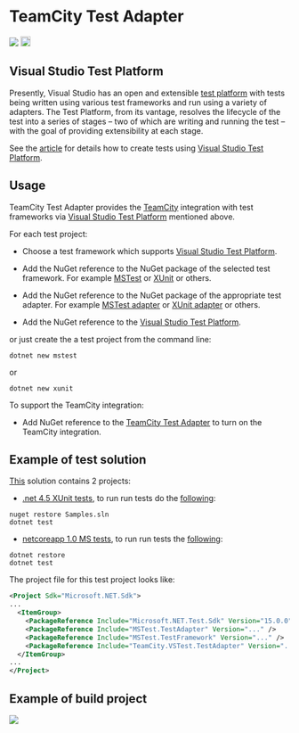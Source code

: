 # TeamCity Test Adapter

[<img src="http://teamcity.jetbrains.com/app/rest/builds/buildType:(id:TeamCityPluginsByJetBrains_TeamCityVSTestTestAdapter_Build)/statusIcon"/>](http://teamcity.jetbrains.com/viewType.html?buildTypeId=TeamCityPluginsByJetBrains_TeamCityVSTestTestAdapter_Build) [<img src="https://www.nuget.org/Content/Logos/nugetlogo.png" height="18">](https://www.nuget.org/packages/TeamCity.VSTest.TestAdapter)

## Visual Studio Test Platform

Presently, Visual Studio has an open and extensible [test platform](https://github.com/Microsoft/vstest) with tests being written using various test frameworks and run using a variety of adapters. The Test Platform, from its vantage, resolves the lifecycle of the test into a series of stages – two of which are writing and running the test – with the goal of providing extensibility at each stage.

See the [article](https://blogs.msdn.microsoft.com/visualstudioalm/2016/11/29/evolving-the-test-platform-part-3-net-core-convergence-and-cross-plat/) for details how to create tests using [Visual Studio Test Platform](https://github.com/Microsoft/vstest).

## Usage

TeamCity Test Adapter provides the [TeamCity](https://www.jetbrains.com/teamcity/) integration with test frameworks via [Visual Studio Test Platform](https://github.com/Microsoft/vstest) mentioned above.

For each test project:

* Choose a test framework which supports [Visual Studio Test Platform](https://github.com/Microsoft/vstest).

* Add the NuGet reference to the NuGet package of the selected test framework. For example [MSTest](https://www.nuget.org/packages/MSTest.TestFramework/) or [XUnit](https://www.nuget.org/packages/xunit/) or others.

* Add the NuGet reference to the NuGet package of the appropriate test adapter. For example [MSTest adapter](https://www.nuget.org/packages/MSTest.TestAdapter/) or [XUnit adapter](https://www.nuget.org/packages/xunit.runner.visualstudio/) or others.

* Add the NuGet reference to the [Visual Studio Test Platform](https://www.nuget.org/packages/Microsoft.NET.Test.Sdk/).

or just create the a test project from the command line:

```
dotnet new mstest
```

or

```
dotnet new xunit
```

To support the TeamCity integration:

* Add NuGet reference to the [TeamCity Test Adapter](https://www.nuget.org/packages/TeamCity.VSTest.TestAdapter) to turn on the TeamCity integration.

## Example of test solution

[This](https://github.com/JetBrains/TeamCity.VSTest.TestAdapter/tree/master/Samples) solution contains 2 projects:

* [.net 4.5 XUnit tests](https://github.com/JetBrains/TeamCity.VSTest.TestAdapter/tree/master/Samples/dotNet.XUnit.Tests), to run run tests do the [following](https://github.com/JetBrains/TeamCity.VSTest.TestAdapter/blob/master/Samples/dotNet.XUnit.Tests/test.cmd):

```
nuget restore Samples.sln
dotnet test
```

* [netcoreapp 1.0 MS tests](https://github.com/JetBrains/TeamCity.VSTest.TestAdapter/tree/master/Samples/dotNetCore.MS.Tests), to run run tests the [following](https://github.com/JetBrains/TeamCity.VSTest.TestAdapter/blob/master/Samples/dotNetCore.MS.Tests/test.cmd):

```
dotnet restore
dotnet test
```

The project file for this test project looks like:

```xml
<Project Sdk="Microsoft.NET.Sdk">
...
  <ItemGroup>
    <PackageReference Include="Microsoft.NET.Test.Sdk" Version="15.0.0" />
    <PackageReference Include="MSTest.TestAdapter" Version="..." />
    <PackageReference Include="MSTest.TestFramework" Version="..." />
    <PackageReference Include="TeamCity.VSTest.TestAdapter" Version="..." />    
  </ItemGroup>
...
</Project>

```

## Example of build project

[<img src="http://teamcity.jetbrains.com/app/rest/builds/buildType:(id:TeamCityPluginsByJetBrains_TeamCityVSTestTestAdapter_Samples)/statusIcon"/>](http://teamcity.jetbrains.com/viewType.html?buildTypeId=TeamCityPluginsByJetBrains_TeamCityVSTestTestAdapter_Samples)
